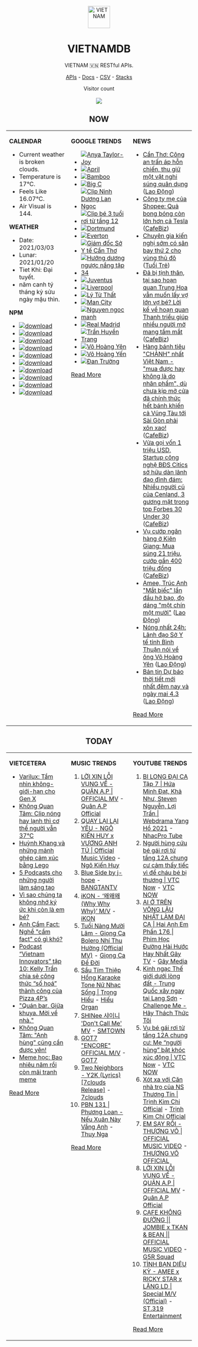 <p align="center"><img src="https://raw.githubusercontent.com/vietnamdb/vietnamdb/master/images/profile/avatar.png" alt="VIETNAM" height="60"/></p>
<h1 align="center">VIETNAMDB</h1>
<p align="center">VIETNAM 🇻🇳 RESTful APIs.</p>
<p align="center">
  <a href="https://vietnamdb.herokuapp.com/api">APIs</a> -
  <a href="https://vietnamdb.github.io/#/">Docs</a> -
  <a href="https://github.com/vietnamdb/vietnamdb/tree/master/docs">CSV</a> -
  <a href="https://github.com/vietnamdb/vietnamdb/tree/master/docs/stacks">Stacks</a>
</p>
<p align="center"> 
  Visitor count<br><br>
  <img src="https://profile-counter.glitch.me/vietnamdb/count.svg" />
</p>


<h2 align="center">NOW</h2>

<table style="width:100%"><tbody style="width:100%"><tr><td valign="top" width="33%">

**CALENDAR**

- Current weather is broken clouds.
- Temperature is 17°C.
- Feels Like 16.07°C.
- Air Visual is 144.

**WEATHER**

- Date: 2021/03/03
- Lunar: 2021/01/20
- Tiet Khi: Đại tuyết.
- năm canh tý tháng kỷ sửu ngày mậu thìn.

**NPM**

- [![download](https://img.shields.io/npm/dm/giaohangnhanh.svg?style=flat-square&label=giaohangnhanh&color=red)](https://www.npmjs.com/package/giaohangnhanh)
- [![download](https://img.shields.io/npm/dm/onepay.svg?style=flat-square&label=onepay&color=red)](https://www.npmjs.com/package/onepay)
- [![download](https://img.shields.io/npm/dm/vietcetera.svg?style=flat-square&label=vietcetera&color=red)](https://www.npmjs.com/package/vietcetera)
- [![download](https://img.shields.io/npm/dm/vietnambanks.svg?style=flat-square&label=vietnambanks&color=red)](https://www.npmjs.com/package/vietnambanks)
- [![download](https://img.shields.io/npm/dm/vietnamgovernment.svg?style=flat-square&label=vietnamgovernment&color=red)](https://www.npmjs.com/package/vietnamgovernment)
- [![download](https://img.shields.io/npm/dm/vietnamnews.svg?style=flat-square&label=vietnamnews&color=red)](https://www.npmjs.com/package/vietnamnews)
- [![download](https://img.shields.io/npm/dm/vnapis.svg?style=flat-square&label=vnapis&color=red)](https://www.npmjs.com/package/vnapis)
- [![download](https://img.shields.io/npm/dm/vnpay.svg?style=flat-square&label=vnpay&color=red)](https://www.npmjs.com/package/vnpay)
- [![download](https://img.shields.io/npm/dm/vtcpay.svg?style=flat-square&label=vtcpay&color=red)](https://www.npmjs.com/package/vtcpay)
- [![download](https://img.shields.io/npm/dm/zalopay.svg?style=flat-square&label=zalopay&color=red)](https://www.npmjs.com/package/zalopay)

</td><td valign="top" width="33%">

**GOOGLE TRENDS**

- [![Anya Taylor-Joy](https://img.shields.io/static/v1?label=Anya%20Taylor-Joy&message=google&color=red&style=flat-square)](https://www.google.com/search?q=Anya%20Taylor-Joy)
- [![April](https://img.shields.io/static/v1?label=April&message=google&color=red&style=flat-square)](https://www.google.com/search?q=April)
- [![Bamboo](https://img.shields.io/static/v1?label=Bamboo&message=google&color=red&style=flat-square)](https://www.google.com/search?q=Bamboo)
- [![Big C](https://img.shields.io/static/v1?label=Big%20C&message=google&color=red&style=flat-square)](https://www.google.com/search?q=Big%20C)
- [![Clip Ninh Dương Lan Ngọc](https://img.shields.io/static/v1?label=Clip%20Ninh%20D%C6%B0%C6%A1ng%20Lan%20Ng%E1%BB%8Dc&message=google&color=red&style=flat-square)](https://www.google.com/search?q=Clip%20Ninh%20D%C6%B0%C6%A1ng%20Lan%20Ng%E1%BB%8Dc)
- [![Clip bé 3 tuổi rơi từ tầng 12](https://img.shields.io/static/v1?label=Clip%20b%C3%A9%203%20tu%E1%BB%95i%20r%C6%A1i%20t%E1%BB%AB%20t%E1%BA%A7ng%2012&message=google&color=red&style=flat-square)](https://www.google.com/search?q=Clip%20b%C3%A9%203%20tu%E1%BB%95i%20r%C6%A1i%20t%E1%BB%AB%20t%E1%BA%A7ng%2012)
- [![Dortmund](https://img.shields.io/static/v1?label=Dortmund&message=google&color=red&style=flat-square)](https://www.google.com/search?q=Dortmund)
- [![Everton](https://img.shields.io/static/v1?label=Everton&message=google&color=red&style=flat-square)](https://www.google.com/search?q=Everton)
- [![Giám đốc Sở Y tế Cần Thơ](https://img.shields.io/static/v1?label=Gi%C3%A1m%20%C4%91%E1%BB%91c%20S%E1%BB%9F%20Y%20t%E1%BA%BF%20C%E1%BA%A7n%20Th%C6%A1&message=google&color=red&style=flat-square)](https://www.google.com/search?q=Gi%C3%A1m%20%C4%91%E1%BB%91c%20S%E1%BB%9F%20Y%20t%E1%BA%BF%20C%E1%BA%A7n%20Th%C6%A1)
- [![Hướng dương ngược nắng tập 34](https://img.shields.io/static/v1?label=H%C6%B0%E1%BB%9Bng%20d%C6%B0%C6%A1ng%20ng%C6%B0%E1%BB%A3c%20n%E1%BA%AFng%20t%E1%BA%ADp%2034&message=google&color=red&style=flat-square)](https://www.google.com/search?q=H%C6%B0%E1%BB%9Bng%20d%C6%B0%C6%A1ng%20ng%C6%B0%E1%BB%A3c%20n%E1%BA%AFng%20t%E1%BA%ADp%2034)
- [![Juventus](https://img.shields.io/static/v1?label=Juventus&message=google&color=red&style=flat-square)](https://www.google.com/search?q=Juventus)
- [![Liverpool](https://img.shields.io/static/v1?label=Liverpool&message=google&color=red&style=flat-square)](https://www.google.com/search?q=Liverpool)
- [![Lý Tử Thất](https://img.shields.io/static/v1?label=L%C3%BD%20T%E1%BB%AD%20Th%E1%BA%A5t&message=google&color=red&style=flat-square)](https://www.google.com/search?q=L%C3%BD%20T%E1%BB%AD%20Th%E1%BA%A5t)
- [![Man City](https://img.shields.io/static/v1?label=Man%20City&message=google&color=red&style=flat-square)](https://www.google.com/search?q=Man%20City)
- [![Nguyen ngoc manh](https://img.shields.io/static/v1?label=Nguyen%20ngoc%20manh&message=google&color=red&style=flat-square)](https://www.google.com/search?q=Nguyen%20ngoc%20manh)
- [![Real Madrid](https://img.shields.io/static/v1?label=Real%20Madrid&message=google&color=red&style=flat-square)](https://www.google.com/search?q=Real%20Madrid)
- [![Trần Huyền Trang](https://img.shields.io/static/v1?label=Tr%E1%BA%A7n%20Huy%E1%BB%81n%20Trang&message=google&color=red&style=flat-square)](https://www.google.com/search?q=Tr%E1%BA%A7n%20Huy%E1%BB%81n%20Trang)
- [![Võ Hoàng Yên](https://img.shields.io/static/v1?label=V%C3%B5%20Ho%C3%A0ng%20Y%C3%AAn&message=google&color=red&style=flat-square)](https://www.google.com/search?q=V%C3%B5%20Ho%C3%A0ng%20Y%C3%AAn)
- [![Võ Hoàng Yến](https://img.shields.io/static/v1?label=V%C3%B5%20Ho%C3%A0ng%20Y%E1%BA%BFn&message=google&color=red&style=flat-square)](https://www.google.com/search?q=V%C3%B5%20Ho%C3%A0ng%20Y%E1%BA%BFn)
- [![Đan Trường](https://img.shields.io/static/v1?label=%C4%90an%20Tr%C6%B0%E1%BB%9Dng&message=google&color=red&style=flat-square)](https://www.google.com/search?q=%C4%90an%20Tr%C6%B0%E1%BB%9Dng)

[Read More](https://trends.google.com/trends/?geo=VN)

</td><td valign="top" width="33%">

**NEWS**

- [Cần Thơ: Công an trấn áp hỗn chiến, thu giữ một vật nghi súng quân dụng](https://laodong.vn/phap-luat/can-tho-cong-an-tran-ap-hon-chien-thu-giu-mot-vat-nghi-sung-quan-dung-885532.ldo) ([Lao Động](https://laodong.vn))
- [Công ty mẹ của Shopee: Quả bong bóng còn lớn hơn cả Tesla](https://cafebiz.vn/cong-ty-me-cua-shopee-qua-bong-bong-con-lon-hon-ca-tesla-20210303200844266.chn) ([CafeBiz](https://cafebiz.vn))
- [Chuyên gia kiến nghị sớm có sân bay thứ 2 cho vùng thủ đô](https://tuoitre.vn/chuyen-gia-kien-nghi-som-co-san-bay-thu-2-cho-vung-thu-do-20210303173604754.htm) ([Tuổi Trẻ](https://tuoitre.vn))
- [Đã bị tịnh thân, tại sao hoạn quan Trung Hoa vẫn muốn lấy vợ lớn vợ bé? Lời kể về hoạn quan Thanh triều giúp nhiều người mở mang tầm mắt](https://cafebiz.vn/da-bi-tinh-than-tai-sao-hoan-quan-trung-hoa-van-muon-lay-vo-lon-vo-be-loi-ke-ve-hoan-quan-thanh-trieu-giup-nhieu-nguoi-mo-mang-tam-mat-20210303173656499.chn) ([CafeBiz](https://cafebiz.vn))
- [Hàng bánh tiêu "CHẢNH" nhất Việt Nam - "mua được hay không là do nhân phẩm", dù chưa kịp mở cửa đã chính thức hết bánh khiến cả Vũng Tàu tới Sài Gòn phải xôn xao!](https://cafebiz.vn/hang-banh-tieu-chanh-nhat-viet-nam-mua-duoc-hay-khong-la-do-nhan-pham-du-chua-kip-mo-cua-da-chinh-thuc-het-banh-khien-ca-vung-tau-toi-sai-gon-phai-xon-xao-20210303200706109.chn) ([CafeBiz](https://cafebiz.vn))
- [Vừa gọi vốn 1 triệu USD, Startup công nghệ BĐS Citics sở hữu dàn lãnh đạo đình đám: Nhiều người cũ của Cenland, 3 gương mặt trong top Forbes 30 Under 30](https://cafebiz.vn/vua-goi-von-1-trieu-usd-startup-cong-nghe-bds-citics-so-huu-dan-lanh-dao-dinh-dam-nhieu-nguoi-cu-cua-cenland-3-guong-mat-trong-top-forbes-30-under-30-20210303200354532.chn) ([CafeBiz](https://cafebiz.vn))
- [Vụ cướp ngân hàng ở Kiên Giang: Mua súng 21 triệu, cướp gần 400 triệu đồng](https://cafebiz.vn/vu-cuop-ngan-hang-o-kien-giang-mua-sung-21-trieu-cuop-gan-400-trieu-dong-20210303175034574.chn) ([CafeBiz](https://cafebiz.vn))
- [Amee, Trúc Anh &quot;Mắt biếc&quot; lần đầu hở bạo, đọ dáng &quot;một chín một mười&quot;](https://laodong.vn/photo/amee-truc-anh-mat-biec-lan-dau-ho-bao-do-dang-mot-chin-mot-muoi-885233.ldo) ([Lao Động](https://laodong.vn))
- [Nóng nhất 24h: Lãnh đạo Sở Y tế tỉnh Bình Thuận nói về ông Võ Hoàng Yên](https://laodong.vn/video-thoi-su/nong-nhat-24h-lanh-dao-so-y-te-tinh-binh-thuan-noi-ve-ong-vo-hoang-yen-885487.ldo) ([Lao Động](https://laodong.vn))
- [Bản tin Dự báo thời tiết mới nhất đêm nay và ngày mai 4.3](https://laodong.vn/video/ban-tin-du-bao-thoi-tiet-moi-nhat-dem-nay-va-ngay-mai-43-885457.ldo) ([Lao Động](https://laodong.vn))

[Read More](docs/news/README.md)

</td></tr></tbody></table>

<h2 align="center">TODAY</h2>

<table style="width:100%"><tbody style="width:100%"><tr><td valign="top" width="33%">

**VIETCETERA**

- [Varilux: Tầm nhìn không-giới-hạn cho Gen X ](https://vietcetera.com/vn/varilux-tam-nhin-khong-gioi-han-cho-gen-x)
- [Không Quan Tâm: Clip nóng hay lạnh thì cơ thể người vẫn 37°C](https://vietcetera.com/vn/khong-quan-tam-nhung-van-de-dang-sau-hai-chu-xin-link)
- [Huỳnh Khang và những mảnh ghép cảm xúc bằng Lego](https://vietcetera.com/vn/khang-kade)
- [5 Podcasts cho những người làm sáng tạo](https://vietcetera.com/vn/5-podcasts-cho-nhung-nguoi-lam-sang-tao)
- [Vì sao chúng ta không nhớ ký ức khi còn là em bé?](https://vietcetera.com/vn/infantile-amnesia-vi-sao-chung-ta-khong-nho-ky-uc-khi-con-la-em-be)
- [Anh Cầm Fact: Nghề "cầm fact" có gì khó?](https://vietcetera.com/vn/anh-cam-fact-nghe-cam-fact-co-gi-kho)
- [Podcast “Vietnam Innovators” tập 10: Kelly Trần chia sẻ công thức “số hoá” thành công của Pizza 4P’s](https://vietcetera.com/vn/podcast-vietnam-innovators-tap-10-kelly-tran-chia-se-cong-thuc-so-hoa-thanh-cong-cua-pizza-4ps)
- ["Quán bar. Giữa khuya. Mời về nhà."](https://vietcetera.com/vn/quan-bar-giua-khuya-moi-ve-nha)
- [Không Quan Tâm: "Anh hùng" cũng cần được yên!](https://vietcetera.com/vn/khong-quan-tam-chuyen-ca-nhan-nhung-quan-tam-hanh-dong-cuu-em-be)
- [Meme học: Bao nhiêu năm rồi còn mãi tranh meme](https://vietcetera.com/vn/meme-hoc-tranh-co-dien)

[Read More](https://vietcetera.com/)

</td><td valign="top" width="33%">

**MUSIC TRENDS**

01. [LỜI XIN LỖI VỤNG VỀ - QUÂN A.P | OFFICIAL MV](https://www.youtube.com/watch?v=LhTwcqI71n0) - [Quân A.P Official](https://www.youtube.com/channel/UCXKnIgvBwPV6G-uT7gBXhcA)
02. [QUAY LẠI LẠI YÊU - NGÔ KIẾN HUY x VƯƠNG ANH TÚ | Official Music Video](https://www.youtube.com/watch?v=93WhpRfkkBk) - [Ngô Kiến Huy](https://www.youtube.com/channel/UCNN7Q7sx5lsivqDf22I7Itw)
03. [Blue Side by j-hope](https://www.youtube.com/watch?v=OZD_EU_hMUQ) - [BANGTANTV](https://www.youtube.com/channel/UCLkAepWjdylmXSltofFvsYQ)
04. [iKON - ‘왜왜왜 (Why Why Why)’ M/V](https://www.youtube.com/watch?v=DslHQto2V7I) - [iKON](https://www.youtube.com/channel/UCWxCyZibDIWIrGIgP25mbfw)
05. [Tuổi Nàng Mười Lăm - Giọng Ca Bolero Nhí Thu Hường (Official MV)](https://www.youtube.com/watch?v=qodYHeNYvtk) - [Giọng Ca Để Đời](https://www.youtube.com/channel/UCwZ2ZaFfTusqV_MGMHUnEsg)
06. [Sầu Tím Thiệp Hồng Karaoke Tone Nữ Nhạc Sống | Trọng Hiếu](https://www.youtube.com/watch?v=BRMjeHz412Q) - [Hiếu Organ](https://www.youtube.com/channel/UCWEYgC77_ZlbDxStQyzOwfA)
07. [SHINee 샤이니 'Don't Call Me' MV](https://www.youtube.com/watch?v=p6OoY6xneI0) - [SMTOWN](https://www.youtube.com/channel/UCEf_Bc-KVd7onSeifS3py9g)
08. [GOT7 "ENCORE" OFFICIAL M/V](https://www.youtube.com/watch?v=tAe0yUEzAaI) - [GOT7](https://www.youtube.com/channel/UCNtZPzvkjjB3EuPMNY71cmA)
09. [Two Neighbors - Y2K (Lyrics) [7clouds Release]](https://www.youtube.com/watch?v=kSd8DVnJhWI) - [7clouds](https://www.youtube.com/channel/UCNqFDjYTexJDET3rPDrmJKg)
10. [PBN 131 | Phương Loan - Nếu Xuân Này Vắng Anh](https://www.youtube.com/watch?v=IvkgmzWH_wk) - [Thuy Nga](https://www.youtube.com/channel/UC7nMrW3baKp0dA5Tz9ulVYQ)

[Read More](https://www.youtube.com/feed/trending?bp=4gIuCggvbS8wNHJsZhIiUExGZ3F1TG5MNTlhbW42X05FZFc5TGswZDdXZWVST0Q2VA%3D%3D)

</td><td valign="top" width="33%">

**YOUTUBE TRENDS**

01. [BI LONG ĐẠI CA Tập 7 | Hứa Minh Đạt, Khả Như, Steven Nguyễn, Lợi Trần | Webdrama Yang Hồ 2021](https://www.youtube.com/watch?v=t_93XyujFLg) - [NhacPro Tube](https://www.youtube.com/channel/UCBZjBKNMZoFih4ubdiIDWLw)
02. [Người hùng cứu bé gái rơi từ tầng 12A chung cư cảm thấy tiếc vì để cháu bé bị thương | VTC Now](https://www.youtube.com/watch?v=-FDDWF4y6vc) - [VTC NOW](https://www.youtube.com/channel/UCL9-pEHNBs3N4r2bMoXdLJA)
03. [AI Ở TRÊN VÕNG LÂU NHẤT LÀM ĐẠI CA | Hai Anh Em Phần 176 | Phim Học Đường Hài Hước Hay Nhất Gãy TV](https://www.youtube.com/watch?v=1jTlsqadb9M) - [Gãy Media](https://www.youtube.com/channel/UCTp_WPPxWCjdlXK9kqzxm0A)
04. [Kinh ngạc Thế giới dưới lòng đất - Trung Quốc xây ngay tại Lạng Sơn](https://www.youtube.com/watch?v=mpuudi8AMIU) - [Challenge Me - Hãy Thách Thức Tôi](https://www.youtube.com/channel/UCkG3QIDOyl6HF7EYudJ3JJg)
05. [Vụ bé gái rơi từ tầng 12A chung cư: Mẹ “người hùng” bật khóc xúc động | VTC Now](https://www.youtube.com/watch?v=LmwjBu-WBgQ) - [VTC NOW](https://www.youtube.com/channel/UCL9-pEHNBs3N4r2bMoXdLJA)
06. [Xót xa với Căn nhà trọ của NS Thương Tín | Trịnh Kim Chi Official](https://www.youtube.com/watch?v=f4tB1LJSgLw) - [Trịnh Kim Chi Official](https://www.youtube.com/channel/UCGEkSDuWgWwRZVZfi3gP1pw)
07. [EM SAY RỒI - THƯƠNG VÕ | OFFICIAL MUSIC VIDEO](https://www.youtube.com/watch?v=h4k1OMjLrUQ) - [THƯƠNG VÕ OFFICIAL](https://www.youtube.com/channel/UCSCSop9yGxDHz0kuyCKwUhQ)
08. [LỜI XIN LỖI VỤNG VỀ - QUÂN A.P | OFFICIAL MV](https://www.youtube.com/watch?v=LhTwcqI71n0) - [Quân A.P Official](https://www.youtube.com/channel/UCXKnIgvBwPV6G-uT7gBXhcA)
09. [CAFE KHÔNG ĐƯỜNG || JOMBIE x TKAN & BEAN || OFFICIAL MUSIC VIDEO](https://www.youtube.com/watch?v=LImkI9UvJCY) - [G5R Squad](https://www.youtube.com/channel/UCqamjdcGALEjPreSrxwK9IQ)
10. [TÌNH BẠN DIỆU KỲ - AMEE x RICKY STAR x LĂNG LD | Special M/V (Official)](https://www.youtube.com/watch?v=TpmVzBcP70U) - [ST.319 Entertainment](https://www.youtube.com/channel/UCSnVteUNlhr1SqCjTQx0PDQ)

[Read More](https://www.youtube.com/feed/trending)

</td></tr></tbody></table>
